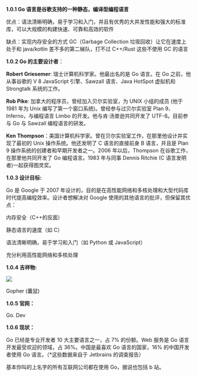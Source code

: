 **1.0.1 Go 语言是谷歌支持的一种静态，编译型编程语言**

优点：语法清晰明确，易于学习和入门，并且有优秀的大并发性能和强大的标准库，可以大规模的构建快速、可靠和高效的软件

缺点：实现内存安全的方式 GC（Garbage Collection 垃圾回收）让它在速度上处于和 java/kotlin 差不多的第二梯队，打不过 C++/Rust 这些不使用 GC 的语言

**1.0.2 Go 的主要设计者**：

**Robert Griesemer**: 瑞士计算机科学家。他最出名的是 Go 语言。在 Go 之前，他从事谷歌的 V 8 JavaScript 引擎、Sawzall 语言、Java HotSpot 虚拟机和 Strongtalk 系统的工作。

**Rob Pike**: 加拿大的程序员，曾经加入贝尔实验室，为 UNIX 小组的成员 (他于 1981 年为 Unix 编写了第一个窗口系统)。曾经参与过贝尔实验室 Plan 9、Inferno，与编程语言 Limbo 的开发。他与肯·汤普逊共同开发了 UTF-8。目前参与 Go 与 Sawzall 编程语言的研发。

**Ken Thompson**：美国计算机科学家。曾在贝尔实验室工作，在那里他设计并实现了最初的 Unix 操作系统。他还发明了 C 语言的直接前身 B 语言，并且是 Plan 9 操作系统的创建者和早期开发者之一。2006 年以后，Thompson 在谷歌工作，在那里他共同开发了 Go 编程语言。1983 年与同事 Dennis Ritchie (C 语言发明者)一起获得图灵奖。

**1.0.3 设计目标:** 

Go 是 Google 于 2007 年设计的，目的是在高性能网络和多核处理和大型代码库时代提高编程效率。设计者想解决对 Google 使用的其他语言的批评，但保留其优点：

内存安全（C++的反面）

静态语言的速度（如 C）

语法清晰明确，易于学习和入门（如 Python 或 JavaScript）

充分利用高性能网络和多核处理

**1.0.4 吉祥物:**

![](https://i0.hdslb.com/bfs/article/9c98a8d9e19ac2a388c4040b4bab1822735e021e.png@942w_455h_progressive.webp)

Gopher (囊鼠)

**1.0.5 官网：**

Go. Dev

**1.0.6 现状：**

Go 已经是专业开发者 10 大主要语言之一，占 7% 的份额。Web 服务是 Go 语言开发最受欢迎的领域，占 36%。中国是最喜欢 Go 语言的国家，16% 的中国开发者使用 Go 语言。（*这些数据来自于 Jetbrains 的调查报告）

基本你叫的上名字的所有互联网公司都在使用 Go，据说也包括 b 站。